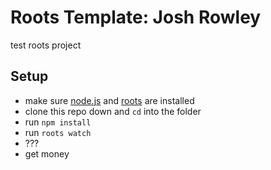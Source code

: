 # Roots Template: Josh Rowley

test roots project

Setup
-----

- make sure [node.js](http://nodejs.org) and [roots](http://roots.cx) are installed
- clone this repo down and `cd` into the folder
- run `npm install`
- run `roots watch`
- ???
- get money
